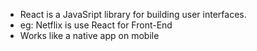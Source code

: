 - React is a JavaSript library for building user interfaces.
- eg: Netflix is use React for Front-End
- Works like a native app on mobile